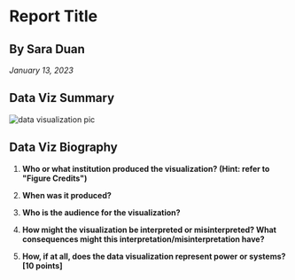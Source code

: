 # Report Title
## By Sara Duan

*January 13, 2023*

## Data Viz Summary

![data visualization pic](https://resize-v3.pubpub.org/eyJidWNrZXQiOiJhc3NldHMucHVicHViLm9yZyIsImtleSI6Im84c2JwYWNoLzcxNTg0MzYwMjAwOTUyLmpwZyIsImVkaXRzIjp7InJlc2l6ZSI6eyJ3aWR0aCI6MTYwMCwiZml0IjoiaW5zaWRlIiwid2l0aG91dEVubGFyZ2VtZW50Ijp0cnVlfX19)

## Data Viz Biography

1. **Who or what institution produced the visualization? (Hint: refer to "Figure Credits")**

2. **When was it produced?**

3. **Who is the audience for the visualization?**

4. **How might the visualization be interpreted or misinterpreted? What consequences might this interpretation/misinterpretation have?**

5. **How, if at all, does the data visualization represent power or systems? [10 points]**
